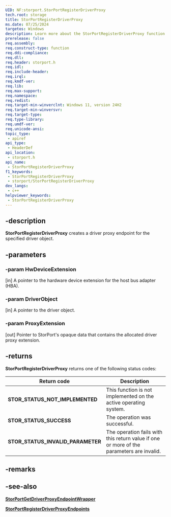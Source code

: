 ```yaml
---
UID: NF:storport.StorPortRegisterDriverProxy
tech.root: storage
title: StorPortRegisterDriverProxy
ms.date: 07/25/2024
targetos: Windows
description: Learn more about the StorPortRegisterDriverProxy function.
prerelease: false
req.assembly: 
req.construct-type: function
req.ddi-compliance: 
req.dll: 
req.header: storport.h
req.idl: 
req.include-header: 
req.irql: 
req.kmdf-ver: 
req.lib: 
req.max-support: 
req.namespace: 
req.redist: 
req.target-min-winverclnt: Windows 11, version 24H2
req.target-min-winversvr: 
req.target-type: 
req.type-library: 
req.umdf-ver: 
req.unicode-ansi: 
topic_type:
 - apiref
api_type:
 - HeaderDef
api_location:
 - storport.h
api_name:
 - StorPortRegisterDriverProxy
f1_keywords:
 - StorPortRegisterDriverProxy
 - storport/StorPortRegisterDriverProxy
dev_langs:
 - c++
helpviewer_keywords:
 - StorPortRegisterDriverProxy
---
```


## -description

**StorPortRegisterDriverProxy** creates a driver proxy endpoint for the specified driver object.

## -parameters

### -param HwDeviceExtension

[in] A pointer to the hardware device extension for the host bus adapter (HBA).

### -param DriverObject

[in] A pointer to the driver object.

### -param ProxyExtension

[out] Pointer to StorPort's opaque data that contains the allocated driver proxy extension.

## -returns

**StorPortRegisterDriverProxy** returns one of the following status codes:

| Return code | Description |
| ----------- | ----------- |
| **STOR_STATUS_NOT_IMPLEMENTED** | This function is not implemented on the active operating system. |
| **STOR_STATUS_SUCCESS** | The operation was successful. |
| **STOR_STATUS_INVALID_PARAMETER** | The operation fails with this return value if one or more of the parameters are invalid. |

## -remarks

## -see-also

[**StorPortGetDriverProxyEndpointWrapper**](nf-storport-storportgetdriverproxyendpointwrapper.md)

[**StorPortRegisterDriverProxyEndpoints**](nf-storport-storportregisterdriverproxyendpoints.md)
